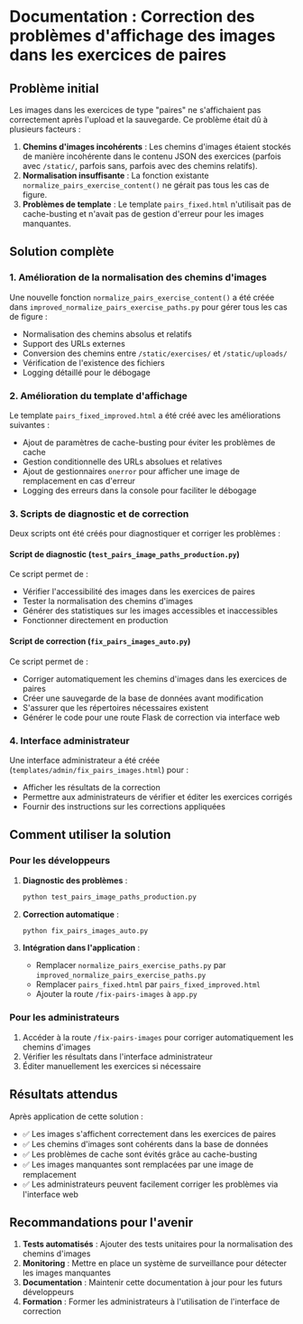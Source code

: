 # Documentation : Correction des problèmes d'affichage des images dans les exercices de paires

## Problème initial

Les images dans les exercices de type "paires" ne s'affichaient pas correctement après l'upload et la sauvegarde. Ce problème était dû à plusieurs facteurs :

1. **Chemins d'images incohérents** : Les chemins d'images étaient stockés de manière incohérente dans le contenu JSON des exercices (parfois avec `/static/`, parfois sans, parfois avec des chemins relatifs).
2. **Normalisation insuffisante** : La fonction existante `normalize_pairs_exercise_content()` ne gérait pas tous les cas de figure.
3. **Problèmes de template** : Le template `pairs_fixed.html` n'utilisait pas de cache-busting et n'avait pas de gestion d'erreur pour les images manquantes.

## Solution complète

### 1. Amélioration de la normalisation des chemins d'images

Une nouvelle fonction `normalize_pairs_exercise_content()` a été créée dans `improved_normalize_pairs_exercise_paths.py` pour gérer tous les cas de figure :

- Normalisation des chemins absolus et relatifs
- Support des URLs externes
- Conversion des chemins entre `/static/exercises/` et `/static/uploads/`
- Vérification de l'existence des fichiers
- Logging détaillé pour le débogage

### 2. Amélioration du template d'affichage

Le template `pairs_fixed_improved.html` a été créé avec les améliorations suivantes :

- Ajout de paramètres de cache-busting pour éviter les problèmes de cache
- Gestion conditionnelle des URLs absolues et relatives
- Ajout de gestionnaires `onerror` pour afficher une image de remplacement en cas d'erreur
- Logging des erreurs dans la console pour faciliter le débogage

### 3. Scripts de diagnostic et de correction

Deux scripts ont été créés pour diagnostiquer et corriger les problèmes :

#### Script de diagnostic (`test_pairs_image_paths_production.py`)

Ce script permet de :
- Vérifier l'accessibilité des images dans les exercices de paires
- Tester la normalisation des chemins d'images
- Générer des statistiques sur les images accessibles et inaccessibles
- Fonctionner directement en production

#### Script de correction (`fix_pairs_images_auto.py`)

Ce script permet de :
- Corriger automatiquement les chemins d'images dans les exercices de paires
- Créer une sauvegarde de la base de données avant modification
- S'assurer que les répertoires nécessaires existent
- Générer le code pour une route Flask de correction via interface web

### 4. Interface administrateur

Une interface administrateur a été créée (`templates/admin/fix_pairs_images.html`) pour :
- Afficher les résultats de la correction
- Permettre aux administrateurs de vérifier et éditer les exercices corrigés
- Fournir des instructions sur les corrections appliquées

## Comment utiliser la solution

### Pour les développeurs

1. **Diagnostic des problèmes** :
   ```bash
   python test_pairs_image_paths_production.py
   ```

2. **Correction automatique** :
   ```bash
   python fix_pairs_images_auto.py
   ```

3. **Intégration dans l'application** :
   - Remplacer `normalize_pairs_exercise_paths.py` par `improved_normalize_pairs_exercise_paths.py`
   - Remplacer `pairs_fixed.html` par `pairs_fixed_improved.html`
   - Ajouter la route `/fix-pairs-images` à `app.py`

### Pour les administrateurs

1. Accéder à la route `/fix-pairs-images` pour corriger automatiquement les chemins d'images
2. Vérifier les résultats dans l'interface administrateur
3. Éditer manuellement les exercices si nécessaire

## Résultats attendus

Après application de cette solution :

- ✅ Les images s'affichent correctement dans les exercices de paires
- ✅ Les chemins d'images sont cohérents dans la base de données
- ✅ Les problèmes de cache sont évités grâce au cache-busting
- ✅ Les images manquantes sont remplacées par une image de remplacement
- ✅ Les administrateurs peuvent facilement corriger les problèmes via l'interface web

## Recommandations pour l'avenir

1. **Tests automatisés** : Ajouter des tests unitaires pour la normalisation des chemins d'images
2. **Monitoring** : Mettre en place un système de surveillance pour détecter les images manquantes
3. **Documentation** : Maintenir cette documentation à jour pour les futurs développeurs
4. **Formation** : Former les administrateurs à l'utilisation de l'interface de correction
